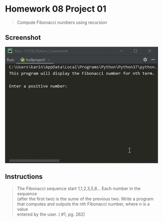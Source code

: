 # Homework 08 Project 01
> Compute Fibonacci numbers using recursion

## Screenshot
![screenshot](hw8project1.gif)

## Instructions
> The Fibonacci sequence start 1,1,2,3,5,8... Each number in the sequence  
> (after the first two) is the sume of the previous two.  Write a program  
> that computes and outputs the nth Fibonacci number, where n is a value  
> entered by the user. ( #1, pg. 262)